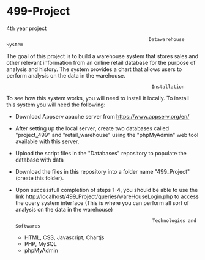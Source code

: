 # 499-Project
4th year project

                                                        Datawarehouse System              
                                      
  The goal of this project is to build a warehouse system that stores sales and other relevant information from an online retail database for the purpose of analysis and history. The system provides a chart that allows users to perform analysis on the data in the warehouse.
 
 
                                                         Installation
                                                           
To see how this system works, you will need to install it locally. To install this system you will need the following:

- Download Appserv apache server from https://www.appserv.org/en/

- After setting up the local server, create two databases called "project_499" and "retail_warehouse" using the "phpMyAdmin" web tool       available with this server. 

- Upload the script files in the "Databases" repository to populate the database with data

- Download the files in this repository into a folder name "499_Project" (create this folder).  

- Upon successfull completion of steps 1-4, you should be able to use the link http://localhost/499_Project/queries/wareHouseLogin.php to   access the query system interface (This is where you can perform all sort of analysis on the data in the warehouse)


                                                        Technologies and Softwares
                                                           
  - HTML, CSS, Javascript, Chartjs
  - PHP, MySQL
  - phpMyAdmin
  
                                                            
  
  
  
    
